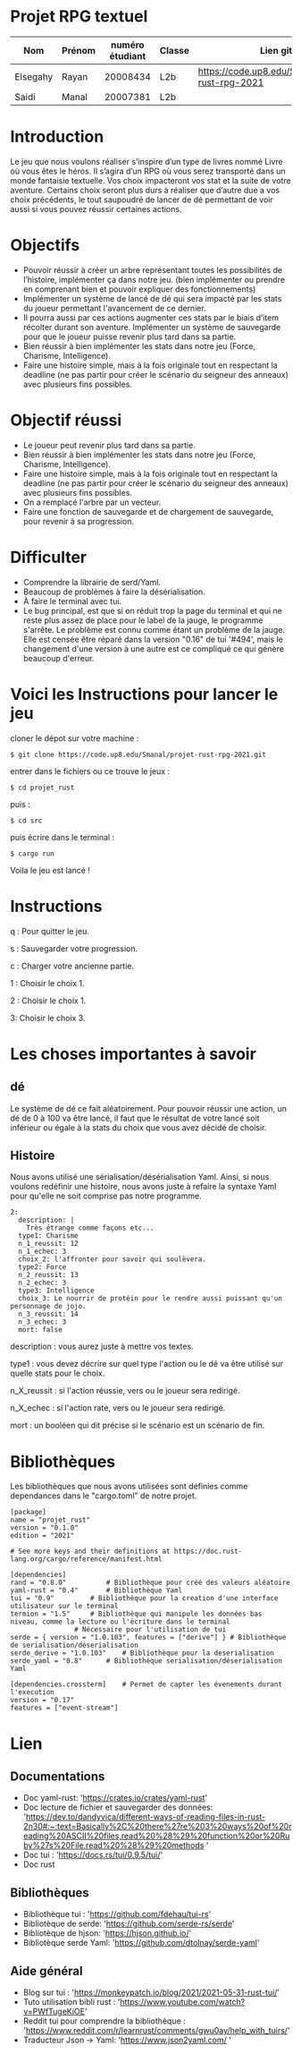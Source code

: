 # Projet RPG textuel
| Nom             | Prénom | numéro étudiant | Classe| Lien git                                         |
|---              |---     |---              |---    |---                                               |
| Elsegahy        | Rayan  | 20008434        | L2b   |https://code.up8.edu/Smanal/projet-rust-rpg-2021  |
| Saidi           | Manal  | 20007381        | L2b   |                                                  |


# Introduction
Le jeu que nous voulons réaliser s'inspire d’un type de livres nommé Livre où vous êtes le héros. Il s’agira d’un RPG où vous serez transporté dans un monde fantaisie textuelle. Vos choix impacteront vos stat et la suite de votre aventure. Certains choix seront plus durs à réaliser que d’autre due a vos choix précédents, le tout saupoudré de lancer de dé permettant de voir aussi si vous pouvez réussir certaines actions.


# Objectifs 
- Pouvoir réussir à créer un arbre représentant toutes les possibilités de l’histoire, implémenter ça dans notre jeu. (bien implémenter ou prendre en comprenant bien et pouvoir expliquer des fonctionnements)
- Implémenter un système de lancé de dé qui sera impacté par les stats du joueur permettant l'avancement de ce dernier.
- Il pourra aussi par ces actions augmenter ces stats par le biais d’item récolter durant son aventure. Implémenter un système de sauvegarde pour que le joueur puisse revenir plus tard dans sa partie.
- Bien réussir à bien implémenter les stats dans notre jeu (Force, Charisme, Intelligence).
- Faire une histoire simple, mais à la fois originale tout en respectant la deadline (ne pas partir pour créer le scénario du seigneur des anneaux) avec plusieurs fins possibles.

# Objectif réussi
- Le joueur peut revenir plus tard dans sa partie.
- Bien réussir à bien implémenter les stats dans notre jeu (Force, Charisme, Intelligence).
- Faire une histoire simple, mais à la fois originale tout en respectant la deadline (ne pas partir pour créer le scénario du seigneur des anneaux) avec plusieurs fins possibles.
- On a remplacé l'arbre par un vecteur.
- Faire une fonction de sauvegarde et de chargement de sauvegarde, pour revenir à sa progression.

# Difficulter
- Comprendre la librairie de serd/Yaml.
- Beaucoup de problèmes à faire la désérialisation.
- À faire le terminal avec tui.
- Le bug principal, est que si on réduit trop la page du terminal et qui ne reste plus assez de place pour le label de la jauge, le programme s'arrête. Le problème est connu comme étant un problème de la jauge. Elle est censée être réparé dans la version "0.16" de tui '#494', mais le changement d'une version à une autre est ce compliqué ce qui génère beaucoup d'erreur.

# Voici les Instructions pour lancer le jeu

cloner le dépot sur votre machine : 

`$ git clone https://code.up8.edu/Smanal/projet-rust-rpg-2021.git`

entrer dans le fichiers ou ce trouve le jeux :

`$ cd projet_rust`

puis :

`$ cd src`

puis écrire dans le terminal :

`$ cargo run`

Voila le jeu est lancé !

# Instructions

q : Pour quitter le jeu.

s : Sauvegarder votre progression.

c : Charger votre ancienne partie.

1 : Choisir le choix 1.

2 : Choisir le choix 1.

3: Choisir le choix 3.

# Les choses importantes à savoir

## dé

Le système de dé ce fait aléatoirement. Pour pouvoir réussir une action, un dé de 0 à 100 va être lancé, il faut que le résultat de votre lancé soit inférieur ou égale à la stats du choix que vous avez décidé de choisir.

## Histoire 

Nous avons utilisé une sérialisation/désérialisation Yaml. Ainsi, si nous voulons redéfinir une histoire, nous avons juste à refaire la syntaxe Yaml pour qu'elle ne soit comprise pas notre programme.

```
2: 
  description: | 
    Très étrange comme façons etc...
  type1: Charisme
  n_1_reussit: 12
  n_1_echec: 3
  choix_2: l'affronter pour savoir qui soulèvera.
  type2: Force
  n_2_reussit: 13
  n_2_echec: 3
  type3: Intelligence
  choix_3: Le nourrir de protéin pour le rendre aussi puissant qu'un personnage de jojo.
  n_3_reussit: 14
  n_3_echec: 3
  mort: false
```
description : vous aurez juste à mettre vos textes.

type1 : vous devez décrire sur quel type l'action ou le dé va être utilisé sur quelle stats pour le choix.

n_X_reussit : si l'action réussie, vers ou le joueur sera redirigé.

n_X_echec : si l'action rate, vers ou le joueur sera redirigé.

mort : un booléen qui dit précise si le scénario est un scénario de fin.

# Bibliothèques 
Les bibliothèques que nous avons utilisées sont définies comme dependances dans le "cargo.toml" de notre projet.
```
[package]
name = "projet_rust"
version = "0.1.0"
edition = "2021"

# See more keys and their definitions at https://doc.rust-lang.org/cargo/reference/manifest.html

[dependencies]
rand = "0.8.0"			# Bibliothèque pour créé des valeurs aléatoire
yaml-rust = "0.4"		# Bibliothèque Yaml
tui = "0.9"			# Bibliothèque pour la creation d'une interface utilisateur sur le terminal
termion = "1.5"		# Bibliothèque qui manipule les données bas niveau, comme la lecture ou l'écriture dans le terminal
				# Nécessaire pour l'utilisation de tui
serde = { version = "1.0.103", features = ["derive"] } # Bibliothèque  de serialisation/déserialisation
serde_derive = "1.0.103"	# Bibliothèque pour la deserialisation
serde_yaml = "0.8"		# Bibliothèque serialisation/déserialisation Yaml

[dependencies.crossterm]	# Permet de capter les évenements durant l'execution 
version = "0.17"
features = ["event-stream"] 

```
# Lien
## Documentations
  - Doc yaml-rust: 'https://crates.io/crates/yaml-rust'
  - Doc lecture de fichier et sauvegarder des données:
'https://dev.to/dandyvica/different-ways-of-reading-files-in-rust-2n30#:~:text=Basically%2C%20there%27re%203%20ways%20of%20reading%20ASCII%20files,read%20%28%29%20function%20or%20Ruby%27s%20File.read%20%28%29%20methods '
  - Doc tui : 'https://docs.rs/tui/0.9.5/tui/'
  - Doc rust 

## Bibliothèques
  - Bibliothèque tui : 'https://github.com/fdehau/tui-rs'
  - Bibliotèque de serde: 'https://github.com/serde-rs/serde'
  - Bibliotèque de hjson: 'https://hjson.github.io/' 
  - Bibliotèque serde Yaml: 'https://github.com/dtolnay/serde-yaml'

## Aide général
  - Blog sur tui : 'https://monkeypatch.io/blog/2021/2021-05-31-rust-tui/'
  - Tuto utilisation bibli rust : 'https://www.youtube.com/watch?v=PWfTugeKiOE'
  - Reddit tui pour comprendre la bibliothèque : 'https://www.reddit.com/r/learnrust/comments/gwu0ay/help_with_tuirs/'
  - Traducteur Json -> Yaml: 'https://www.json2yaml.com/ '



